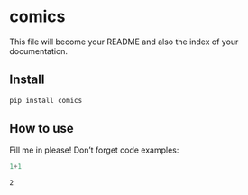 comics
================

<!-- WARNING: THIS FILE WAS AUTOGENERATED! DO NOT EDIT! -->

This file will become your README and also the index of your
documentation.

## Install

``` sh
pip install comics
```

## How to use

Fill me in please! Don’t forget code examples:

``` python
1+1
```

    2
